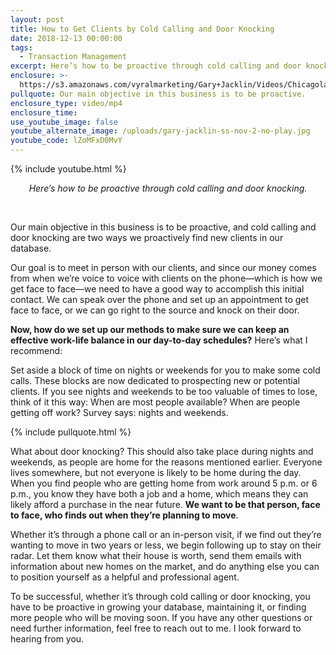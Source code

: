 ```yaml
---
layout: post
title: How to Get Clients by Cold Calling and Door Knocking
date: 2018-12-13 00:00:00
tags:
  - Transaction Management
excerpt: Here’s how to be proactive through cold calling and door knocking.
enclosure: >-
  https://s3.amazonaws.com/vyralmarketing/Gary+Jacklin/Videos/Chicagoland+Real+Estate+-+How+to+Create+Clients+by+Cold+Calling+and+Door+Knocking.mp4
pullquote: Our main objective in this business is to be proactive.
enclosure_type: video/mp4
enclosure_time:
use_youtube_image: false
youtube_alternate_image: /uploads/gary-jacklin-ss-nov-2-no-play.jpg
youtube_code: lZoMFxD0MvY
---
```


{% include youtube.html %}

<center><em>Here&rsquo;s how to be proactive through cold calling and door knocking.</em></center>

&nbsp;

Our main objective in this business is to be proactive, and cold calling and door knocking are two ways we proactively find new clients in our database.

Our goal is to meet in person with our clients, and since our money comes from when we’re voice to voice with clients on the phone—which is how we get face to face—we need to have a good way to accomplish this initial contact. We can speak over the phone and set up an appointment to get face to face, or we can go right to the source and knock on their door.

**Now, how do we set up our methods to make sure we can keep an effective work-life balance in our day-to-day schedules?** Here’s what I recommend:

Set aside a block of time on nights or weekends for you to make some cold calls. These blocks are now dedicated to prospecting new or potential clients. If you see nights and weekends to be too valuable of times to lose, think of it this way: When are most people available? When are people getting off work? Survey says: nights and weekends.

{% include pullquote.html %}

What about door knocking? This should also take place during nights and weekends, as people are home for the reasons mentioned earlier. Everyone lives somewhere, but not everyone is likely to be home during the day. When you find people who are getting home from work around 5 p.m. or 6 p.m., you know they have both a job and a home, which means they can likely afford a purchase in the near future. **We want to be that person, face to face, who finds out when they’re planning to move**.

Whether it’s through a phone call or an in-person visit, if we find out they’re wanting to move in two years or less, we begin following up to stay on their radar. Let them know what their house is worth, send them emails with information about new homes on the market, and do anything else you can to position yourself as a helpful and professional agent.

To be successful, whether it’s through cold calling or door knocking, you have to be proactive in growing your database, maintaining it, or finding more people who will be moving soon. If you have any other questions or need further information, feel free to reach out to me. I look forward to hearing from you.